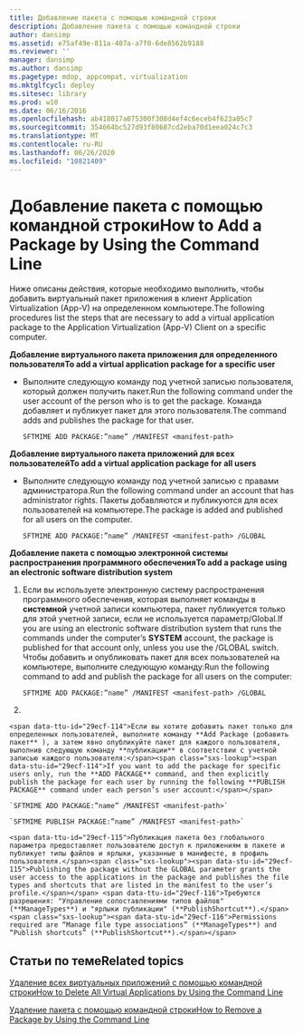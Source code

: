 ```yaml
---
title: Добавление пакета с помощью командной строки
description: Добавление пакета с помощью командной строки
author: dansimp
ms.assetid: e75af49e-811a-407a-a7f0-6de8562b9188
ms.reviewer: ''
manager: dansimp
ms.author: dansimp
ms.pagetype: mdop, appcompat, virtualization
ms.mktglfcycl: deploy
ms.sitesec: library
ms.prod: w10
ms.date: 06/16/2016
ms.openlocfilehash: ab418017a075300f308d4ef4c6eceb4f623a05c7
ms.sourcegitcommit: 354664bc527d93f80687cd2eba70d1eea024c7c3
ms.translationtype: MT
ms.contentlocale: ru-RU
ms.lasthandoff: 06/26/2020
ms.locfileid: "10821409"
---
```

# <span data-ttu-id="29ecf-103">Добавление пакета с помощью командной строки</span><span class="sxs-lookup"><span data-stu-id="29ecf-103">How to Add a Package by Using the Command Line</span></span>


<span data-ttu-id="29ecf-104">Ниже описаны действия, которые необходимо выполнить, чтобы добавить виртуальный пакет приложения в клиент Application Virtualization (App-V) на определенном компьютере.</span><span class="sxs-lookup"><span data-stu-id="29ecf-104">The following procedures list the steps that are necessary to add a virtual application package to the Application Virtualization (App-V) Client on a specific computer.</span></span>

**<span data-ttu-id="29ecf-105">Добавление виртуального пакета приложения для определенного пользователя</span><span class="sxs-lookup"><span data-stu-id="29ecf-105">To add a virtual application package for a specific user</span></span>**

-   <span data-ttu-id="29ecf-106">Выполните следующую команду под учетной записью пользователя, который должен получить пакет.</span><span class="sxs-lookup"><span data-stu-id="29ecf-106">Run the following command under the user account of the person who is to get the package.</span></span> <span data-ttu-id="29ecf-107">Команда добавляет и публикует пакет для этого пользователя.</span><span class="sxs-lookup"><span data-stu-id="29ecf-107">The command adds and publishes the package for that user.</span></span>

    `SFTMIME ADD PACKAGE:”name” /MANIFEST <manifest-path>`

**<span data-ttu-id="29ecf-108">Добавление виртуального пакета приложений для всех пользователей</span><span class="sxs-lookup"><span data-stu-id="29ecf-108">To add a virtual application package for all users</span></span>**

-   <span data-ttu-id="29ecf-109">Выполните следующую команду под учетной записью с правами администратора.</span><span class="sxs-lookup"><span data-stu-id="29ecf-109">Run the following command under an account that has administrator rights.</span></span> <span data-ttu-id="29ecf-110">Пакеты добавляются и публикуются для всех пользователей на компьютере.</span><span class="sxs-lookup"><span data-stu-id="29ecf-110">The package is added and published for all users on the computer.</span></span>

    `SFTMIME ADD PACKAGE:”name” /MANIFEST <manifest-path> /GLOBAL`

**<span data-ttu-id="29ecf-111">Добавление пакета с помощью электронной системы распространения программного обеспечения</span><span class="sxs-lookup"><span data-stu-id="29ecf-111">To add a package using an electronic software distribution system</span></span>**

1.  <span data-ttu-id="29ecf-112">Если вы используете электронную систему распространения программного обеспечения, которая выполняет команды в **системной** учетной записи компьютера, пакет публикуется только для этой учетной записи, если не используется параметр/Global.</span><span class="sxs-lookup"><span data-stu-id="29ecf-112">If you are using an electronic software distribution system that runs the commands under the computer’s **SYSTEM** account, the package is published for that account only, unless you use the /GLOBAL switch.</span></span> <span data-ttu-id="29ecf-113">Чтобы добавить и опубликовать пакет для всех пользователей на компьютере, выполните следующую команду:</span><span class="sxs-lookup"><span data-stu-id="29ecf-113">Run the following command to add and publish the package for all users on the computer:</span></span>

    `SFTMIME ADD PACKAGE:”name” /MANIFEST <manifest-path> /GLOBAL`

2.  

    <span data-ttu-id="29ecf-114">Если вы хотите добавить пакет только для определенных пользователей, выполните команду **Add Package (добавить пакет** ), а затем явно опубликуйте пакет для каждого пользователя, выполнив следующую команду **публикации** в соответствии с учетной записью каждого пользователя:</span><span class="sxs-lookup"><span data-stu-id="29ecf-114">If you want to add the package for specific users only, run the **ADD PACKAGE** command, and then explicitly publish the package for each user by running the following **PUBLISH PACKAGE** command under each person’s user account:</span></span>

    `SFTMIME ADD PACKAGE:”name” /MANIFEST <manifest-path>`

    `SFTMIME PUBLISH PACKAGE:”name” /MANIFEST <manifest-path>`

    <span data-ttu-id="29ecf-115">Публикация пакета без глобального параметра предоставляет пользователю доступ к приложениям в пакете и публикует типы файлов и ярлыки, указанные в манифесте, в профиль пользователя.</span><span class="sxs-lookup"><span data-stu-id="29ecf-115">Publishing the package without the GLOBAL parameter grants the user access to the applications in the package and publishes the file types and shortcuts that are listed in the manifest to the user’s profile.</span></span> <span data-ttu-id="29ecf-116">Требуются разрешения: "Управление сопоставлениями типов файлов" (**ManageTypes**) и "ярлыки публикации" (**PublishShortcut**).</span><span class="sxs-lookup"><span data-stu-id="29ecf-116">Permissions required are “Manage file type associations” (**ManageTypes**) and “Publish shortcuts” (**PublishShortcut**).</span></span>

## <span data-ttu-id="29ecf-117">Статьи по теме</span><span class="sxs-lookup"><span data-stu-id="29ecf-117">Related topics</span></span>


[<span data-ttu-id="29ecf-118">Удаление всех виртуальных приложений с помощью командной строки</span><span class="sxs-lookup"><span data-stu-id="29ecf-118">How to Delete All Virtual Applications by Using the Command Line</span></span>](how-to-delete-all-virtual-applications-by-using-the-command-line.md)

[<span data-ttu-id="29ecf-119">Удаление пакета с помощью командной строки</span><span class="sxs-lookup"><span data-stu-id="29ecf-119">How to Remove a Package by Using the Command Line</span></span>](how-to-remove-a-package-by-using-the-command-line.md)

 

 





